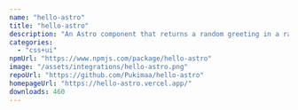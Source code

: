 ```yaml
---
name: "hello-astro"
title: "hello-astro"
description: "An Astro component that returns a random greeting in a random language"
categories:
  - "css+ui"
npmUrl: "https://www.npmjs.com/package/hello-astro"
image: "/assets/integrations/hello-astro.png"
repoUrl: "https://github.com/Pukimaa/hello-astro"
homepageUrl: "https://hello-astro.vercel.app/"
downloads: 460
---
```

